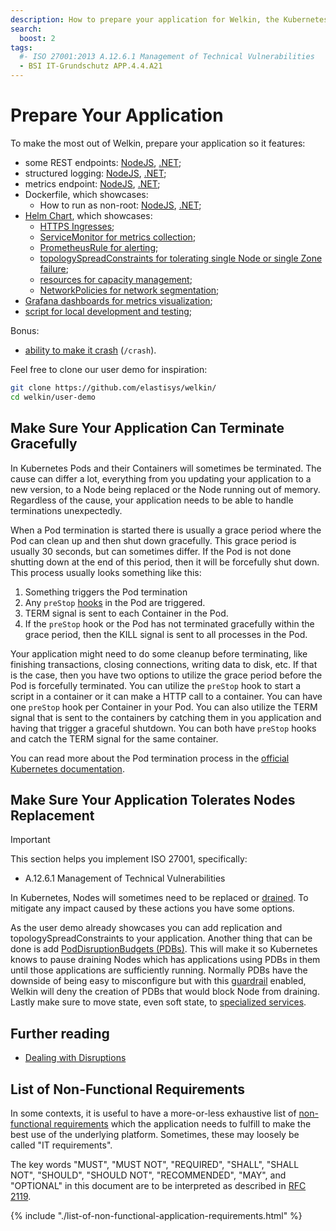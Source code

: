 ```yaml
---
description: How to prepare your application for Welkin, the Kubernetes platform for software critical to our society
search:
  boost: 2
tags:
  #- ISO 27001:2013 A.12.6.1 Management of Technical Vulnerabilities
  - BSI IT-Grundschutz APP.4.4.A21
---
```


# Prepare Your Application

<!--user-demo-overview-start-->

To make the most out of Welkin, prepare your application so it features:

- some REST endpoints: [NodeJS](https://github.com/elastisys/welkin/blob/main/user-demo/app.js#L38-L40), [.NET](https://github.com/elastisys/welkin/blob/main/user-demo-dotnet/Program.cs#L19-L41);
- structured logging: [NodeJS](https://github.com/elastisys/welkin/blob/main/user-demo/app.js#L18-L33), [.NET](https://github.com/elastisys/welkin/blob/main/user-demo-dotnet/Program.cs#L45);
- metrics endpoint: [NodeJS](https://github.com/elastisys/welkin/blob/main/user-demo/app.js#L34), [.NET](https://github.com/elastisys/welkin/blob/main/user-demo-dotnet/Program.cs#L44);
- Dockerfile, which showcases:
    - How to run as non-root: [NodeJS](https://github.com/elastisys/welkin/blob/main/user-demo/Dockerfile#L12), [.NET](https://github.com/elastisys/welkin/blob/main/user-demo-dotnet/Dockerfile#L21);
- [Helm Chart](https://github.com/elastisys/welkin/tree/main/user-demo/deploy/welkin-user-demo), which showcases:
    - [HTTPS Ingresses](https://github.com/elastisys/welkin/blob/main/user-demo/deploy/welkin-user-demo/values.yaml#L37-L43);
    - [ServiceMonitor for metrics collection](https://github.com/elastisys/welkin/blob/main/user-demo/deploy/welkin-user-demo/templates/servicemonitor.yaml);
    - [PrometheusRule for alerting](https://github.com/elastisys/welkin/blob/main/user-demo/deploy/welkin-user-demo/templates/prometheusrule.yaml);
    - [topologySpreadConstraints for tolerating single Node or single Zone failure](https://github.com/elastisys/welkin/blob/main/user-demo/deploy/welkin-user-demo/values.yaml#L84-L96);
    - [resources for capacity management](https://github.com/elastisys/welkin/blob/main/user-demo/deploy/welkin-user-demo/values.yaml#L54-L63);
    - [NetworkPolicies for network segmentation](https://github.com/elastisys/welkin/blob/main/user-demo/deploy/welkin-user-demo/values.yaml#L98-L109);
- [Grafana dashboards for metrics visualization](https://github.com/elastisys/welkin/tree/main/user-demo/deploy/welkin-user-demo/dashboards);
- [script for local development and testing](https://github.com/elastisys/welkin/tree/main/user-demo/scripts);

Bonus:

- [ability to make it crash](https://github.com/elastisys/welkin/blob/main/user-demo/routes/crash.js) (`/crash`).

Feel free to clone our user demo for inspiration:

```bash
git clone https://github.com/elastisys/welkin/
cd welkin/user-demo
```

## Make Sure Your Application Can Terminate Gracefully

In Kubernetes Pods and their Containers will sometimes be terminated.
The cause can differ a lot, everything from you updating your application to a new version, to a Node being replaced or the Node running out of memory.
Regardless of the cause, your application needs to be able to handle terminations unexpectedly.

When a Pod termination is started there is usually a grace period where the Pod can clean up and then shut down gracefully.
This grace period is usually 30 seconds, but can sometimes differ.
If the Pod is not done shutting down at the end of this period, then it will be forcefully shut down.
This process usually looks something like this:

1. Something triggers the Pod termination
1. Any `preStop` [hooks](https://kubernetes.io/docs/concepts/containers/container-lifecycle-hooks/) in the Pod are triggered.
1. TERM signal is sent to each Container in the Pod.
1. If the `preStop` hook or the Pod has not terminated gracefully within the grace period, then the KILL signal is sent to all processes in the Pod.

Your application might need to do some cleanup before terminating, like finishing transactions, closing connections, writing data to disk, etc.
If that is the case, then you have two options to utilize the grace period before the Pod is forcefully terminated.
You can utilize the `preStop` hook to start a script in a container or it can make a HTTP call to a container.
You can have one `preStop` hook per Container in your Pod.
You can also utilize the TERM signal that is sent to the containers by catching them in you application and having that trigger a graceful shutdown.
You can both have `preStop` hooks and catch the TERM signal for the same container.

You can read more about the Pod termination process in the [official Kubernetes documentation](https://kubernetes.io/docs/concepts/workloads/pods/pod-lifecycle/#pod-termination).

## Make Sure Your Application Tolerates Nodes Replacement

> [!IMPORTANT]
> This section helps you implement ISO 27001, specifically:
>
> - A.12.6.1 Management of Technical Vulnerabilities

In Kubernetes, Nodes will sometimes need to be replaced or [drained](https://kubernetes.io/docs/reference/kubectl/generated/kubectl_drain/).
To mitigate any impact caused by these actions you have some options.

As the user demo already showcases you can add replication and topologySpreadConstraints to your application.
Another thing that can be done is add [PodDisruptionBudgets (PDBs)](https://kubernetes.io/docs/tasks/run-application/configure-pdb/).
This will make it so Kubernetes knows to pause draining Nodes which has applications using PDBs in them until those applications are sufficiently running.
Normally PDBs have the downside of being easy to misconfigure but with this [guardrail](safeguards/enforce-restricted-pod-disruption-budgets.md) enabled, Welkin will deny the creation of PDBs that would block Node from draining.
Lastly make sure to move state, even soft state, to [specialized services](additional-services/index.md).

## Further reading

- [Dealing with Disruptions](https://kubernetes.io/docs/concepts/workloads/pods/disruptions/#dealing-with-disruptions)

<!--user-demo-overview-end-->

## List of Non-Functional Requirements

In some contexts, it is useful to have a more-or-less exhaustive list of [non-functional requirements](https://en.wikipedia.org/wiki/Non-functional_requirement) which the application needs to fulfill to make the best use of the underlying platform.
Sometimes, these may loosely be called "IT requirements".

The key words "MUST", "MUST NOT", "REQUIRED", "SHALL", "SHALL NOT", "SHOULD", "SHOULD NOT", "RECOMMENDED",  "MAY", and "OPTIONAL" in this document are to be interpreted as described in [RFC 2119](https://datatracker.ietf.org/doc/html/rfc2119).

{%
    include "./list-of-non-functional-application-requirements.html"
%}
